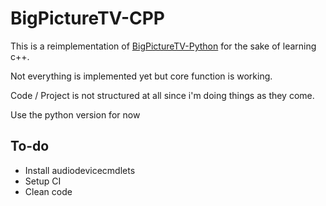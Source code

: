 # BigPictureTV-CPP

This is a reimplementation of [BigPictureTV-Python](https://github.com/Odizinne/bigpicturetv-python) for the sake of learning c++.

Not everything is implemented yet but core function is working.

Code / Project is not structured at all since i'm doing things as they come.

Use the python version for now

## To-do
- Install audiodevicecmdlets
- Setup CI
- Clean code
